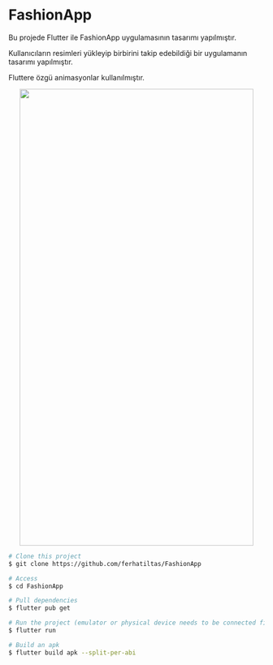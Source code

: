 # FashionApp
Bu projede Flutter ile FashionApp uygulamasının tasarımı yapılmıştır.

Kullanıcıların resimleri yükleyip birbirini takip edebildiği bir uygulamanın tasarımı yapılmıştır.

Fluttere özgü animasyonlar kullanılmıştır.

<p align="center">
  <img width="460" height="900" src="https://github.com/ferhatiltas/FashionApp/blob/master/asdm.gif">
</p>


```bash
# Clone this project
$ git clone https://github.com/ferhatiltas/FashionApp

# Access
$ cd FashionApp

# Pull dependencies
$ flutter pub get

# Run the project (emulator or physical device needs to be connected first)
$ flutter run

# Build an apk
$ flutter build apk --split-per-abi
```
